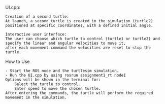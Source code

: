 UI.cpp: 

    Creation of a second turtle:
    At launch, a second turtle is created in the simulation (turtle2) positioned at specific coordinates, with a defined initial angle.

    Interactive user interface:
    The user can choose which turtle to control (turtle1 or turtle2) and specify the linear and angular velocities to move it, 
    after each movement command the velocities are reset to stop the turtle.

How to Use

    - Start the ROS node and the turtlesim simulation.
    - Run the UI.cpp by using rosrun assignment1_rt node1
    Options will be shown in the terminal for:
        Select the turtle to control.
        Enter speed to move the chosen turtle.
    After entering the commands, the turtle will perform the required movement in the simulation.
